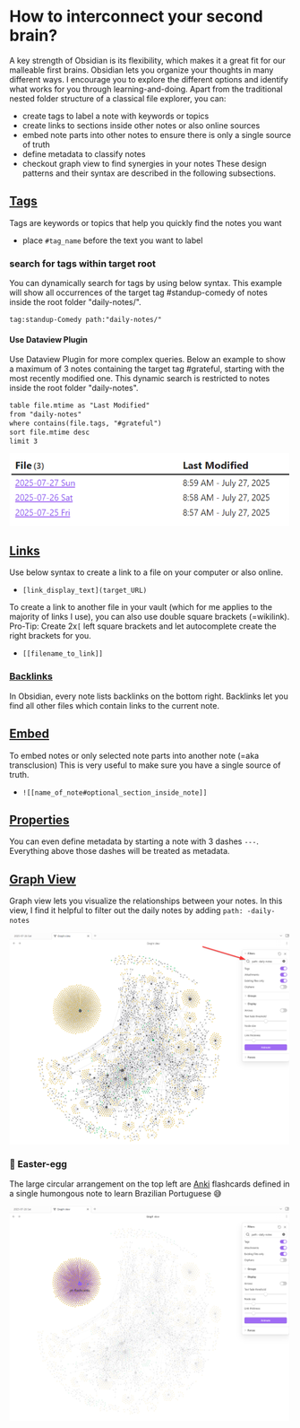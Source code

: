 # How to interconnect your second brain?
A key strength of Obsidian is its flexibility, which makes it a great fit for our malleable first brains. 
Obsidian lets you organize your thoughts in many different ways. 
I encourage you to explore the different options and identify what works for you through learning-and-doing. 
Apart from the traditional nested folder structure of a classical file explorer, you can: 
- create tags to label a note with keywords or topics
- create links to sections inside other notes or also online sources
- embed note parts into other notes to ensure there is only a single source of truth
- define metadata to classify notes
- checkout graph view to find synergies in your notes
These design patterns and their syntax are described in the following subsections. 

## [Tags](https://help.obsidian.md/tags) 
Tags are keywords or topics that help you quickly find the notes you want
- place `#tag_name` before the text you want to label

### search for tags within target root
You can dynamically search for tags by using below syntax.
This example will show all occurrences of the target tag #standup-comedy  of notes inside the root folder "daily-notes/". 
``` query 
tag:standup-Comedy path:"daily-notes/"
```

#### Use Dataview Plugin 
Use Dataview Plugin for more complex queries. Below an example to show a maximum of 3 notes containing the target tag #grateful, starting with the most recently modified one. This dynamic search is restricted to notes inside the root folder "daily-notes". 
``` dataview
table file.mtime as "Last Modified"
from "daily-notes"
where contains(file.tags, "#grateful")
sort file.mtime desc
limit 3
```

<div>
  <img src="../pics/use-dataview-plugin.png" width="500">
</div>

## [Links](https://help.obsidian.md/links)
Use below syntax to create a link to a file on your computer or also online. 
- `[link_display_text](target_URL)` 

To create a link to another file in your vault (which for me applies to the majority of links I use), you can also use double square brackets (=wikilink).
Pro-Tip: Create 2x`[` left square brackets and let autocomplete create the right brackets for you. 
- `[[filename_to_link]]`

### [Backlinks](https://help.obsidian.md/plugins/backlinks)
In Obsidian, every note lists backlinks on the bottom right. 
Backlinks let you find all other files which contain links to the current note. 

## [Embed](https://help.obsidian.md/embeds)
To embed notes or only selected note parts into another note (=aka transclusion)
This is very useful to make sure you have a single source of truth. 
- `![[name_of_note#optional_section_inside_note]]`

## [Properties](https://help.obsidian.md/properties)
You can even define metadata by starting a note with 3 dashes `---`. 
Everything above those dashes will be treated as metadata. 

## [Graph View](https://help.obsidian.md/plugins/graph)
Graph view lets you visualize the relationships between your notes. 
In this view, I find it helpful to filter out the daily notes by adding `path: -daily-notes`

<div>
  <img src="../pics/graph-view-filter-path.png" width="500">
</div>

### 🥚 Easter-egg

The large circular arrangement on the top left are [Anki](https://apps.ankiweb.net/) flashcards defined in a single humongous note to learn Brazilian Portuguese 😅

<div>
  <img src="../pics/graph-view-pt.png" width="500">
</div> 